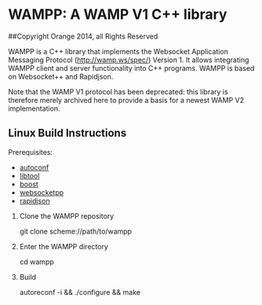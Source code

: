 # WAMPP: A WAMP V1 C++ library
##Copyright Orange 2014, all Rights Reserved

WAMPP is a C++ library that implements the Websocket Application Messaging Protocol (http://wamp.ws/spec/) Version 1. It allows integrating WAMPP client and server functionality into C++ programs. WAMPP is based on Websocket++ and Rapidjson.

Note that the WAMP V1 protocol has been deprecated: this library is therefore merely archived here to provide a basis for a newest WAMP V2 implementation.

## Linux Build Instructions

Prerequisites:
- [autoconf](http://www.gnu.org/software/autoconf/)
- [libtool](https://www.gnu.org/software/libtool/)
- [boost](http://www.boost.org/)
- [websocketpp](https://github.com/zaphoyd/websocketpp)
- [rapidjson](https://code.google.com/p/rapidjson/)

1. Clone the WAMPP repository

    git clone scheme://path/to/wampp

2. Enter the WAMPP directory

    cd wampp

3. Build

    autoreconf -i && ./configure && make

